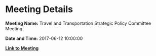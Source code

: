 # Meeting Details

**Meeting Name:** Travel and Transportation Strategic Policy Committee Meeting

**Date and Time:** 2017-06-12 10:00:00

**[Link to Meeting](https://www.limerick.ie/council/whats-on/travel-and-transportation-strategic-policy-committee-meeting-5)**
